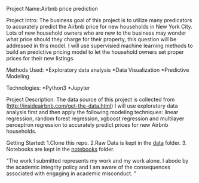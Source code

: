 Project Name:Airbnb price prediction

Project Intro: 
The business goal of this project is to utilize many predicators to accurately predict 
the Airbnb price for new households in New York City. Lots of new household owners who are 
new to the business may wonder what price should they charge for their property, 
this question will be addressed in this model. I will use supervisied machine learning 
methods to build an predictive pricing model to let the household owners set proper
prices for their new listings.

Methods Used: 
*Exploratory data analysis
*Data Visualization
*Predictive Modeling


Technologies: 
*Python3
*Jupyter

Project Description: 
The data source of this project is collected from (http://insideairbnb.com/get-the-data.html)
I will use exploratory data analysis first and then apply the following modeling techniques: 
linear regression, random forest regression, xgboost regression and multilayer perceptron
regression to accurately predict prices for new Airbnb households.


Getting Started:
1.Clone this repo.
2.Raw Data is kept in the [data](final_project/data/raw) folder.
3. Notebooks are kept in the [notebooks](final_project/notebooks) folder.

"The work I submitted represents my work and my work alone.  I abode by the academic integrity policy and I am aware of the consequences associated with engaging in academic misconduct. "



